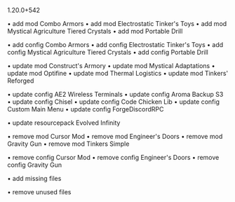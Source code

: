 1.20.0+542

• add mod Combo Armors
• add mod Electrostatic Tinker's Toys
• add mod Mystical Agriculture Tiered Crystals
• add mod Portable Drill

• add config Combo Armors
• add config Electrostatic Tinker's Toys
• add config Mystical Agriculture Tiered Crystals
• add config Portable Drill

• update mod Construct's Armory
• update mod Mystical Adaptations
• update mod Optifine
• update mod Thermal Logistics
• update mod Tinkers' Reforged

• update config AE2 Wireless Terminals
• update config Aroma Backup S3
• update config Chisel
• update config Code Chicken Lib
• update config Custom Main Menu
• update config ForgeDiscordRPC

• update resourcepack Evolved Infinity

• remove mod Cursor Mod
• remove mod Engineer's Doors
• remove mod Gravity Gun
• remove mod Tinkers Simple

• remove config Cursor Mod
• remove config Engineer's Doors
• remove config Gravity Gun

• add missing files

• remove unused files
